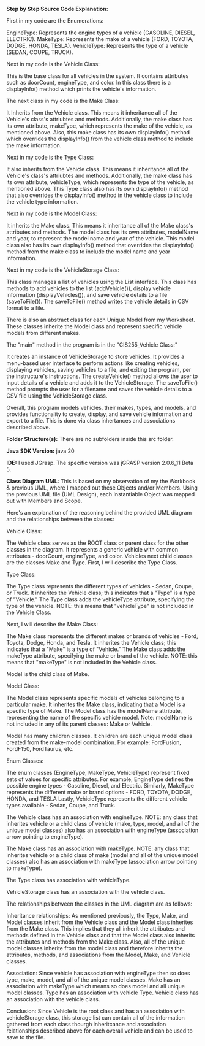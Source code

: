 **Step by Step Source Code Explanation:** 

First in my code are the Enumerations:

EngineType: Represents the engine types of a vehicle (GASOLINE, DIESEL, ELECTRIC).
MakeType: Represents the make of a vehicle (FORD, TOYOTA, DODGE, HONDA, TESLA).
VehicleType: Represents the type of a vehicle (SEDAN, COUPE, TRUCK).

Next in my code is the Vehicle Class:

This is the base class for all vehicles in the system.
It contains attributes such as doorCount, engineType, and color.
In this class there is a displayInfo() method which prints the vehicle's information.

The next class in my code is the Make Class:

It Inherits from the Vehicle class. This means it inheritance all of the Vehicle's class's attriubtes and methods. Additionally, 
the make class has its own attribute, makeType, which represents the make of the vehicle, as mentioned above.
Also, this make class has its own displayInfo() method which overrides the displayInfo() from the vehicle class method to include the make information.

Next in my code is the Type Class:

It also inherits from the Vehicle class. This means it inheritance all of the Vehicle's class's attriubtes and methods. Additionally, 
the make class has its own attribute, vehicleType, which represents the type of the vehicle, as mentioned above.
This Type class also has its own displayInfo() method that also overrides the displayInfo() method in the vehicle class to include the vehicle type information.


Next in my code is the Model Class:

It inherits the Make class. This means it inheritance all of the Make class's attributes and methods.
The model class has its own attributes, modelName and year, to represent the model name and year of the vehicle.
This model class also has its own displayInfo() method that overrides the displayInfo() method from the make class to include the model name and year information.

Next in my code is the VehicleStorage Class:

This class manages a list of vehicles using the List interface.
This class has methods to add vehicles to the list (addVehicle()), display vehicle information (displayVehicles()), and save vehicle details to a file (saveToFile()).
The saveToFile() method writes the vehicle details in CSV format to a file.

There is also an abstract class for each Unique Model from my Worksheet. These classes inherite the Model class and represent specific vehicle models from different makes.

The "main" method in the program is in the "CIS255_Vehicle Class:"

It creates an instance of VehicleStorage to store vehicles.
It provides a menu-based user interface to perform actions like creating vehicles, displaying vehicles, saving vehicles to a file, and exiting the program, per the instructure's instructions. 
The createVehicle() method allows the user to input details of a vehicle and adds it to the VehicleStorage.
The saveToFile() method prompts the user for a filename and saves the vehicle details to a CSV file using the VehicleStorage class.


Overall, this program models vehicles, their makes, types, and models, and provides functionality to create, display, and save vehicle information and export to a file. This is done via class inhertances and associations described above. 

**Folder Structure(s):** There are no subfolders inside this src folder.

**Java SDK Version:** java 20

**IDE:** I used JGrasp. The specific version was jGRASP version 2.0.6_11 Beta 5.

**Class Diagram UML:**
 This is based on my observation of my the Workbook & previous UML, where I mapped out these Objects and/or Members. Using the previous UML file (UML Design), each Instantiable Object was mapped out with Members and Scope.

Here's an explanation of the reasoning behind the provided UML diagram and the relationships between the classes:

Vehicle Class:

The Vehicle class serves as the ROOT class or parent class for the other classes in the diagram. It represents a generic vehicle with common attributes - doorCount, engineType, and color. Vehicles next child classes are the classes Make and Type. First, I will describe the Type Class.

Type Class:

The Type class represents the different types of vehicles - Sedan, Coupe, or Truck. It inherites the Vehicle class; this indicates that a "Type" is a type of "Vehicle." The Type class adds the vehicleType attribute, specifying the type of the vehicle. NOTE: this means that "vehicleType" is not included in the Vehicle Class.

Next, I will describe the Make Class:

The Make class represents the different makes or brands of vehicles - Ford, Toyota, Dodge, Honda, and Tesla. It inherites the Vehicle class; this indicates that a "Make" is a type of "Vehicle." The Make class adds the makeType attribute, specifying the make or brand of the vehicle. NOTE: this means that "makeType" is not included in the Vehicle class.

Model is the child class of Make.

Model Class:

The Model class represents specific models of vehicles belonging to a particular make. It inherites the Make class, indicating that a Model is a specific type of Make. The Model class has the modelName attribute, representing the name of the specific vehicle model. Note: modelName is not included in any of its parent classes: Make or Vehicle.

Model has many children classes. It children are each unique model class created from the make-model combination. For example: FordFusion, FordF150, FordTaurus, etc.

Enum Classes:

The enum classes (EngineType, MakeType, VehicleType) represent fixed sets of values for specific attributes. For example, EngineType defines the possible engine types - Gasoline, Diesel, and Electric. Similarly, MakeType represents the different make or brand options - FORD, TOYOTA, DODGE, HONDA, and TESLA Lastly, VehicleType represents the different vehicle types available - Sedan, Coupe, and Truck.

The Vehicle class has an association with engineType. NOTE: any class that inherites vehicle or a child class of vehicle (make, type, model, and all of the unique model classes) also has an association with engineType (association arrow pointing to engineType).

The Make class has an association with makeType. NOTE: any class that inherites vehicle or a child class of make (model and all of the unique model classes) also has an association with makeType (association arrow pointing to makeType).

The Type class has association with vehicleType.

VehicleStorage class has an association with the vehicle class.

The relationships between the classes in the UML diagram are as follows:

Inheritance relationships: As mentioned previously, the Type, Make, and Model classes inherit from the Vehicle class and the Model class inherites from the Make class. This implies that they all inherit the attributes and methods defined in the Vehicle class and that the Model class also inherits the attributes and methods from the Make class. Also, all of the unique model classes inherite from the model class and therefore inherits the attributes, methods, and associations from the Model, Make, and Vehicle classes.

Association: Since vehicle has association with engineType then so does type, make, model, and all of the unique model classes. Make has an association with makeType which means so does model and all unique model classes. Type has an association with vehicle Type. Vehicle class has an association with the vehicle class.

Conclusion: Since Vehicle is the root class and has an association with vehicleStorage class, this storage list can contain all of the information gathered from each class thourgh inheritcance and association relationships described above for each overall vehicle and can be used to save to the file.
